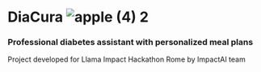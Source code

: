 # DiaCura ![apple (4) 2](https://github.com/user-attachments/assets/9d81feb8-c4da-4b0a-8120-0608fdcae54b)


### Professional diabetes assistant with personalized meal plans
Project developed for Llama Impact Hackathon Rome by ImpactAI team
